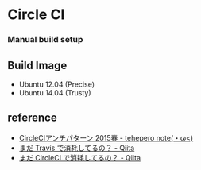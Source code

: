# Circle CI

### Manual build setup 


## Build Image
* Ubuntu 12.04 (Precise)
* Ubuntu 14.04 (Trusty)


## reference
* [CircleCIアンチパターン 2015春 - tehepero note(・ω<)](http://blog.stormcat.io/entry/2015/03/31/154300)
* [まだ Travis で消耗してるの？ - Qiita](http://qiita.com/KeithYokoma/items/cf56ef89c8362953a6a7)
* [まだ CircleCI で消耗してるの？ - Qiita](http://qiita.com/KeithYokoma/items/b839ef3f5496a22f3e7a#_reference-3b29690796d83937e179)
